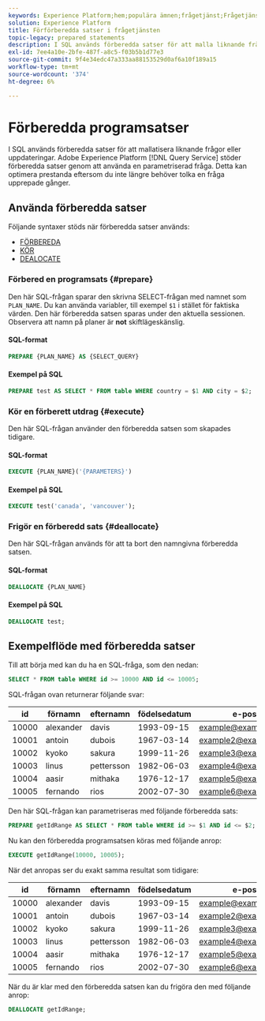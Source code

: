 ```yaml
---
keywords: Experience Platform;hem;populära ämnen;frågetjänst;Frågetjänst;förberedda satser;förberedd;sql;
solution: Experience Platform
title: Förförberedda satser i frågetjänsten
topic-legacy: prepared statements
description: I SQL används förberedda satser för att malla liknande frågor eller uppdateringar. Adobe Experience Platform Query Service stöder förberedda satser med hjälp av en parametriserad fråga.
exl-id: 7ee4a10e-2bfe-487f-a8c5-f03b5b1d77e3
source-git-commit: 9f4e34edc47a333aa88153529d0af6a10f189a15
workflow-type: tm+mt
source-wordcount: '374'
ht-degree: 6%

---
```


# Förberedda programsatser

I SQL används förberedda satser för att mallatisera liknande frågor eller uppdateringar. Adobe Experience Platform [!DNL Query Service] stöder förberedda satser genom att använda en parametriserad fråga. Detta kan optimera prestanda eftersom du inte längre behöver tolka en fråga upprepade gånger.

## Använda förberedda satser

Följande syntaxer stöds när förberedda satser används:

- [FÖRBEREDA](#prepare)
- [KÖR](#execute)
- [DEALOCATE](#deallocate)

### Förbered en programsats {#prepare}

Den här SQL-frågan sparar den skrivna SELECT-frågan med namnet som `PLAN_NAME`. Du kan använda variabler, till exempel `$1` i stället för faktiska värden. Den här förberedda satsen sparas under den aktuella sessionen. Observera att namn på planer är **not** skiftlägeskänslig.

#### SQL-format

```sql
PREPARE {PLAN_NAME} AS {SELECT_QUERY}
```

#### Exempel på SQL

```sql
PREPARE test AS SELECT * FROM table WHERE country = $1 AND city = $2;
```

### Kör en förberett utdrag {#execute}

Den här SQL-frågan använder den förberedda satsen som skapades tidigare.

#### SQL-format

```sql
EXECUTE {PLAN_NAME}('{PARAMETERS}')
```

#### Exempel på SQL

```sql
EXECUTE test('canada', 'vancouver');
```

### Frigör en förberedd sats {#deallocate}

Den här SQL-frågan används för att ta bort den namngivna förberedda satsen.

#### SQL-format

```sql
DEALLOCATE {PLAN_NAME}
```

#### Exempel på SQL

```sql
DEALLOCATE test;
```

## Exempelflöde med förberedda satser

Till att börja med kan du ha en SQL-fråga, som den nedan:

```sql
SELECT * FROM table WHERE id >= 10000 AND id <= 10005;
```

SQL-frågan ovan returnerar följande svar:

| id | förnamn | efternamn | födelsedatum | e-post | stad | land |
|--- | --------- | -------- | --------- | ----- | ------- | ---- |
| 10000 | alexander | davis | 1993-09-15 | example@example.com | Vancouver | Kanada |
| 10001 | antoin | dubois | 1967-03-14 | example2@example.com | Paris | Frankrike |
| 10002 | kyoko | sakura | 1999-11-26 | example3@example.com | Tokyo | Japan |
| 10003 | linus | pettersson | 1982-06-03 | example4@example.com | Stockholm | Sverige |
| 10004 | aasir | mithaka | 1976-12-17 | example5@example.com | Nairobi | Kenya |
| 10005 | fernando | rios | 2002-07-30 | example6@example.com | Santiago | Chile |

Den här SQL-frågan kan parametriseras med följande förberedda sats:

```sql
PREPARE getIdRange AS SELECT * FROM table WHERE id >= $1 AND id <= $2; 
```

Nu kan den förberedda programsatsen köras med följande anrop:

```sql
EXECUTE getIdRange(10000, 10005);
```

När det anropas ser du exakt samma resultat som tidigare:

| id | förnamn | efternamn | födelsedatum | e-post | stad | land |
|--- | --------- | -------- | --------- | ----- | ------- | ---- |
| 10000 | alexander | davis | 1993-09-15 | example@example.com | Vancouver | Kanada |
| 10001 | antoin | dubois | 1967-03-14 | example2@example.com | Paris | Frankrike |
| 10002 | kyoko | sakura | 1999-11-26 | example3@example.com | Tokyo | Japan |
| 10003 | linus | pettersson | 1982-06-03 | example4@example.com | Stockholm | Sverige |
| 10004 | aasir | mithaka | 1976-12-17 | example5@example.com | Nairobi | Kenya |
| 10005 | fernando | rios | 2002-07-30 | example6@example.com | Santiago | Chile |

När du är klar med den förberedda satsen kan du frigöra den med följande anrop:

```sql
DEALLOCATE getIdRange;
```
